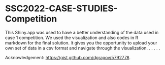 # SSC2022-CASE-STUDIES-Competition

This Shiny.app was used to have a better understanding of the data used in case 1 competition. We used the visualization and also codes in R markdown for the final solution. It gives you the opportunity to upload your own set of data in a csv format and navigate through the visualization. 
.
.
.
.
.


Acknowledgement: https://gist.github.com/dgrapov/5792778.
